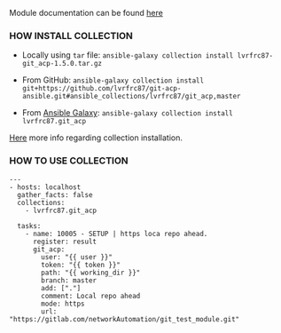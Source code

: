Module documentation can be found [here](../../../README.md)

### HOW INSTALL COLLECTION

- Locally using `tar` file: `ansible-galaxy collection install lvrfrc87-git_acp-1.5.0.tar.gz`

- From GitHub: `ansible-galaxy collection install git+https://github.com/lvrfrc87/git-acp-ansible.git#ansible_collections/lvrfrc87/git_acp,master`

- From [Ansible Galaxy](https://galaxy.ansible.com/): `ansible-galaxy collection install lvrfrc87.git_acp`

[Here](https://docs.ansible.com/ansible/latest/galaxy/user_guide.html#installing-a-collection-from-galaxy) more info regarding collection installation.

### HOW TO USE COLLECTION

```
---
- hosts: localhost
  gather_facts: false
  collections:
    - lvrfrc87.git_acp

  tasks:
    - name: 10005 - SETUP | https loca repo ahead.
      register: result
      git_acp:
        user: "{{ user }}"
        token: "{{ token }}"
        path: "{{ working_dir }}"
        branch: master
        add: ["."]
        comment: Local repo ahead
        mode: https
        url: "https://gitlab.com/networkAutomation/git_test_module.git"
```
